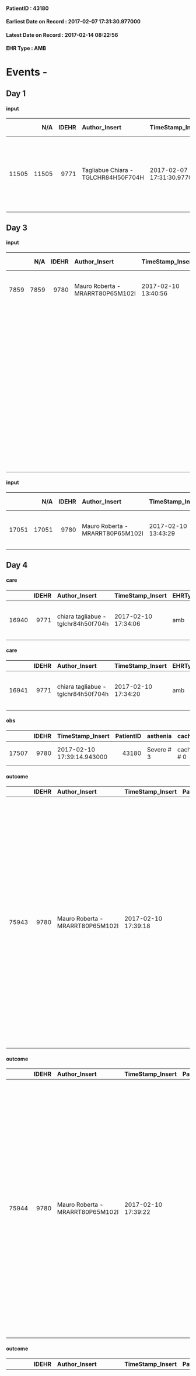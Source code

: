 
#### PatientID : 43180
#### Earliest Date on Record : 2017-02-07 17:31:30.977000
#### Latest Date on Record : 2017-02-14 08:22:56
#### EHR Type : AMB

# Events - 

## Day 1

#### input
|       |    N/A |   IDEHR | Author_Insert                       | TimeStamp_Insert           | EHRType   |   PatientID |   IDDigitalSignDocument | persone_vicine   |   Unnamed: 0_x.1 |   IDANAMNESI_SOCIALE | Patient   | FamigliaAltro   | Paziente_T   | FamigliaAltro_T   |   Non_Rilevabile_x.1 | Note_Non_Rilevabile_x.1   | opt_Problemi   | chk_contr_sintomi   | chk_competenza                                 | opt_paziente_a   | opt_famiglia_a   | opt_adeguatezza   | ds_note_ad                                                                                                    | opt_paziente_solo   | ds_note_con                           | opt_presente_assente   | Presenza_minori   | Caregiver_principale   | opt_capacita     | ds_familiari_coinv                                                    | opt_necessario   | opt_presente   | opt_risorse_ec   | opt_paziente_psi   | opt_Ins_vol   | opt_caregiver_ad   | opt_esenzione   | opt_inv_civile            |   ds_codice_es | Needs     | Domestic partnership   | Fragility   | opt_disponibilita_f   | opt_indennita_acc         | opt_legge                 | opt_famiglia_psi   | opt_disponibilit_paz   |
|------:|-------:|--------:|:------------------------------------|:---------------------------|:----------|------------:|------------------------:|:-----------------|-----------------:|---------------------:|:----------|:----------------|:-------------|:------------------|---------------------:|:--------------------------|:---------------|:--------------------|:-----------------------------------------------|:-----------------|:-----------------|:------------------|:--------------------------------------------------------------------------------------------------------------|:--------------------|:--------------------------------------|:-----------------------|:------------------|:-----------------------|:-----------------|:----------------------------------------------------------------------|:-----------------|:---------------|:-----------------|:-------------------|:--------------|:-------------------|:----------------|:--------------------------|---------------:|:----------|:-----------------------|:------------|:----------------------|:--------------------------|:--------------------------|:-------------------|:-----------------------|
| 11505 |  11505 |    9771 | Tagliabue Chiara - TGLCHR84H50F704H | 2017-02-07 17:31:30.977000 | AMB       |       43180 |                  642514 | N/A              |             5220 |                 3377 | Si#1      | Si#1            | Parziale#2   | Si#1              |                    0 | NR                        | Si#1           | controllo sintomi#0 | competenza/capacit√† assistenziale caregiver#0 | Indefinite#2     | Congruenti#1     | Da valutare#2     | La moglie inizia a segnalare difficolt√† assistenziali a causa di perdita di autonomia da parte del paziente. | No#0                | Vive con la moglie Maria pia di 75 aa | Presente#1             | No#0              | wife                   | Incrementabile#1 | Due figlie: Giuditta che vive a Milano e Alessandra che vive a Lucca. | No#0             | No#0           | Adeguate#1       | No#0               | No#0          | Totale#2           | Si#1            | in fase di accertamento#2 |             48 | Clinici#0 | Coniuge/Convivente#0   | fisica#1    | Da verificare#2       | in fase di accertamento#2 | in fase di accertamento#2 | No#0               | Da verificare#2        |


## Day 3

#### input
|      |    N/A |   IDEHR | Author_Insert                    | TimeStamp_Insert    |   IDAccess | EHRType   |   PatientID |   IDDigitalSignDocument | persone_vicine   |   Unnamed: 0_y |   IDANAMNESI_MED |   Non_Rilevabile_y | Note_Non_Rilevabile_y   | diagnosis                                                                                                                                                      |
|-----:|-------:|--------:|:---------------------------------|:--------------------|-----------:|:----------|------------:|------------------------:|:-----------------|---------------:|-----------------:|-------------------:|:------------------------|:---------------------------------------------------------------------------------------------------------------------------------------------------------------|
| 7859 |   7859 |    9780 | Mauro Roberta - MRARRT80P65M102I | 2017-02-10 13:40:56 |      63043 | AMB       |       43180 |                  646284 | N/A              |          10361 |             5930 |                  0 | NR                      | HCC multifocale (noto dal 2010) in paziente affetto da cirrosi HCV correlata.                                                                                  |
|      |        |         |                                  |                     |            |           |             |                         |                  |                |                  |                    |                         |                                                                                                                                                                |
|      |        |         |                                  |                     |            |           |             |                         |                  |                |                  |                    |                         | Effettuati diversi interventi di radiologia interventistica (RFTA percutanea, TACE); all'ultima valutazione epatologica (gennaio 2017) sospese le cure attive. |
|      |        |         |                                  |                     |            |           |             |                         |                  |                |                  |                    |                         |                                                                                                                                                                |
|      |        |         |                                  |                     |            |           |             |                         |                  |                |                  |                    |                         | Comorbidit√†:: gastrite cronica (gastroresezione per ulcera nel 1972), ipa, ipotiroidismo, glaucoma sx, sindr. ansioso-depressiva                              |

#### input
|       |    N/A |   IDEHR | Author_Insert                    | TimeStamp_Insert    |   IDAccess | EHRType   |   PatientID |   IDDigitalSignDocument | persone_vicine   |   Unnamed: 0_y.1 |   IDDIAGNOSI_ICD |   Non_Rilevabile_y.1 | Note_Non_Rilevabile_y.1   | I_ICD                                             | II_ICD                                                                          | III_ICD                                               | IV_ICD                                                          | V_ICD                                                      |
|------:|-------:|--------:|:---------------------------------|:--------------------|-----------:|:----------|------------:|------------------------:|:-----------------|-----------------:|-----------------:|---------------------:|:--------------------------|:--------------------------------------------------|:--------------------------------------------------------------------------------|:------------------------------------------------------|:----------------------------------------------------------------|:-----------------------------------------------------------|
| 17051 |  17051 |    9780 | Mauro Roberta - MRARRT80P65M102I | 2017-02-10 13:43:29 |      63043 | AMB       |       43180 |                  646287 | N/A              |             2612 |             2612 |                    0 | NR                        | 1550 - Tumori maligni primitivi del fegato#2048=0 | 1977 - Tumori maligni secondari del fegato, specificati come metastatici#2155=0 | 5715 - Cirrosi epatica senza menzione di alcol#2357=0 | 07054 - Epatite C cronica senza menzione di coma epatico#2008=0 | 311 - Disturbo depressivo, non classificato altrove#2322=0 |


## Day 4

#### care
|       |   IDEHR | Author_Insert                       | TimeStamp_Insert    | EHRType   |   PatientID |   IDGESTIONE_AUSILI |   opt_annulla_consegna | dt_Ric_consegna     | opt_ausilio                                     |
|------:|--------:|:------------------------------------|:--------------------|:----------|------------:|--------------------:|-----------------------:|:--------------------|:------------------------------------------------|
| 16940 |    9771 | chiara tagliabue - tglchr84h50f704h | 2017-02-10 17:34:06 | amb       |       43180 |               16871 |                      0 | 2017-02-10 00:00:00 | electronic articulated bed with side rails # 14 |

#### care
|       |   IDEHR | Author_Insert                       | TimeStamp_Insert    | EHRType   |   PatientID |   IDGESTIONE_AUSILI |   opt_annulla_consegna | dt_Ric_consegna     | opt_ausilio                             |
|------:|--------:|:------------------------------------|:--------------------|:----------|------------:|--------------------:|-----------------------:|:--------------------|:----------------------------------------|
| 16941 |    9771 | chiara tagliabue - tglchr84h50f704h | 2017-02-10 17:34:20 | amb       |       43180 |               16872 |                      0 | 2017-02-10 00:00:00 | antid air mattress with compressor # 16 |

#### obs
|       |   IDEHR | TimeStamp_Insert           |   PatientID | asthenia   | cachexia     | dyspnoea                      | agitation_behavior_freq   | cognitive_state       |
|------:|--------:|:---------------------------|------------:|:-----------|:-------------|:------------------------------|:--------------------------|:----------------------|
| 17507 |    9780 | 2017-02-10 17:39:14.943000 |       43180 | Severe # 3 | cachexia # 0 | applicant moderate effort # 7 | quiet # 0                 | confused at times 0 # |

#### outcome
|       |   IDEHR | Author_Insert                    | TimeStamp_Insert    |   PatientID |   IDDigitalSignDocument |   IDPAI_VIDAS | opt_problem                           |   opt_problem_num | opt_obiettivo                                                                                                             |   opt_obiettivo_num | opt_stato_problema   |   opt_stato_problema_num | opt_interventi                                                                                                                                                                                                                                                                                                                                                                                                                                                              |   opt_interventi_num |
|------:|--------:|:---------------------------------|:--------------------|------------:|------------------------:|--------------:|:--------------------------------------|------------------:|:--------------------------------------------------------------------------------------------------------------------------|--------------------:|:---------------------|-------------------------:|:----------------------------------------------------------------------------------------------------------------------------------------------------------------------------------------------------------------------------------------------------------------------------------------------------------------------------------------------------------------------------------------------------------------------------------------------------------------------------|---------------------:|
| 75943 |    9780 | Mauro Roberta - MRARRT80P65M102I | 2017-02-10 17:39:18 |       43180 |                  646680 |         78133 | Nutrition / Hydration inadequate # 34 |                 4 | The patient alimenter√ † ¬ † ¬ † using the residual capacit√ † reducing the risk of episodes of aspiration pneumonia # 73 |                   4 | Open Problem # 1     |                        1 | Implementation PAI - Keep the patient in half-sitting position before and after the meal # 612; PAI Implementation - Prepare a proper meal to his capacit√ † (blended, homogenized, liquid, etc.) # 611; PAI Implementation - Make sure that the patient is sufficiently awake, receptive, to have the cough reflex, the throat and can swallow his saliva # 610; PAI Implementation - If necessary, use the gel and / or thickeners for the administration of fluids # 613 |                    4 |

#### outcome
|       |   IDEHR | Author_Insert                    | TimeStamp_Insert    |   PatientID |   IDDigitalSignDocument |   IDPAI_VIDAS | opt_problem                     |   opt_problem_num | opt_obiettivo                                                                                                                                                                                                   |   opt_obiettivo_num | opt_stato_problema   |   opt_stato_problema_num | opt_interventi                                                                                                                                                                                                                                                                                                                                                                                                     |   opt_interventi_num |
|------:|--------:|:---------------------------------|:--------------------|------------:|------------------------:|--------------:|:--------------------------------|------------------:|:----------------------------------------------------------------------------------------------------------------------------------------------------------------------------------------------------------------|--------------------:|:---------------------|-------------------------:|:-------------------------------------------------------------------------------------------------------------------------------------------------------------------------------------------------------------------------------------------------------------------------------------------------------------------------------------------------------------------------------------------------------------------|---------------------:|
| 75944 |    9780 | Mauro Roberta - MRARRT80P65M102I | 2017-02-10 17:39:22 |       43180 |                  646681 |         78134 | Deficit in the care of s√® # 25 |                 4 | Maintain the patient's dignity, where possible, by helping him or her to accept his / her limitations, evaluating himself / herself realistically and objectively (eating, washing, dressing, eliminating) # 42 |                   4 | Open Problem # 1     |                        1 | Counseling - Gently explore its disabilities # 185; Counseling - Exploring the patient's feelings in relation to his or her disability and need for help # 186; Counseling - Helping the patient understand their limitations # 187; Assistive products - Request for supply of anti-decubitus air mattress and compressor # 193; Assistive products - Request for supply of articulated bed with side rails # 192 |                    4 |

#### outcome
|       |   IDEHR | Author_Insert                    | TimeStamp_Insert    |   PatientID |   IDDigitalSignDocument |   IDPAI_VIDAS | opt_problem                                                            |   opt_problem_num | opt_obiettivo                                               |   opt_obiettivo_num | opt_stato_problema   |   opt_stato_problema_num | opt_interventi                                                                                                                                                                                                                                                                                        |   opt_interventi_num |
|------:|--------:|:---------------------------------|:--------------------|------------:|------------------------:|--------------:|:-----------------------------------------------------------------------|------------------:|:------------------------------------------------------------|--------------------:|:---------------------|-------------------------:|:------------------------------------------------------------------------------------------------------------------------------------------------------------------------------------------------------------------------------------------------------------------------------------------------------|---------------------:|
| 75945 |    9780 | Mauro Roberta - MRARRT80P65M102I | 2017-02-10 17:39:24 |       43180 |                  646682 |         78135 | Alteration of comfort associated with chronic pain and / or acute # 29 |                 2 | The patient riferir√ † ¬ † a satisfactory pain control # 56 |                   1 | Open Problem # 1     |                        1 | Counseling - Sharing with the patient the therapeutic path # 444; Implementing the PAI - Therapeutic adjustment # 441; Implementing the PAI - Administering the drugs correctly according to the prescription # 442; Implementing the PAI - Evaluating the effectiveness of drug administration # 443 |                    4 |

#### outcome
|       |   IDEHR | Author_Insert                    | TimeStamp_Insert    |   PatientID |   IDDigitalSignDocument |   IDPAI_VIDAS | opt_problem                                                |   opt_problem_num | opt_obiettivo                                                       |   opt_obiettivo_num | opt_stato_problema   |   opt_stato_problema_num | opt_interventi                                                                                                                                                                                                                                                                                                                                                                                                                                                           |   opt_interventi_num |
|------:|--------:|:---------------------------------|:--------------------|------------:|------------------------:|--------------:|:-----------------------------------------------------------|------------------:|:--------------------------------------------------------------------|--------------------:|:---------------------|-------------------------:|:-------------------------------------------------------------------------------------------------------------------------------------------------------------------------------------------------------------------------------------------------------------------------------------------------------------------------------------------------------------------------------------------------------------------------------------------------------------------------|---------------------:|
| 75946 |    9780 | Mauro Roberta - MRARRT80P65M102I | 2017-02-10 17:39:32 |       43180 |                  646683 |         78136 | Impaired mobility † / limitation of physical movement # 27 |                 1 | Minimize the possibility of injuries. If present, maintain QoL # 47 |                   4 | Open Problem # 1     |                        1 | PAI Implementation - Program the change of position, which reduces the pressure in the vulnerable areas # 292; PAI Implementation - Avoid positions biased # 294; PAI Implementation - Keeping the skin well hydrated and elastic # 295; PAI Implementation - Adaptation environment # 296; Implementation PAI - Medicare / the wound / skin as the internal protocol # 298; PAI Implementation - With each change of position to assess the condition of the skin # 297 |                    4 |

#### care
|       |   IDEHR | Author_Insert                    | TimeStamp_Insert    |   IDAccess | EHRType   |   PatientID |   IDTERAPIE_OUTPAT_VIDAS | ds_dose             | opt_via_di_somm   | ds_ora   | dt_data_inizio      |   opt_pregressa |   opt_somm_terapia |   opt_estemporanea |   opt_termina |   opt_somm_in_pompa | opt_farmaco                                    |
|------:|--------:|:---------------------------------|:--------------------|-----------:|:----------|------------:|-------------------------:|:--------------------|:------------------|:---------|:--------------------|----------------:|-------------------:|-------------------:|--------------:|--------------------:|:-----------------------------------------------|
| 75236 |    9780 | mauro roberta - mrarrt80p65m102i | 2017-02-10 17:39:36 |      63098 | amb       |       43180 |                    52854 | 2019-01-02 00:00:00 | oral # 0 = 0      | 08 # 8   | 2017-02-10 00:00:00 |               0 |                  0 |                  0 |             0 |                   0 | paroxetine (20 mg tablets sereupin rev) # 1906 |

#### care
|       |   IDEHR | Author_Insert                    | TimeStamp_Insert    |   IDAccess | EHRType   |   PatientID |   IDTERAPIE_OUTPAT_VIDAS | ds_dose   | opt_via_di_somm   | ds_ora          | dt_data_inizio      |   opt_pregressa |   opt_somm_terapia |   opt_estemporanea |   opt_termina |   opt_somm_in_pompa | opt_farmaco                                            |
|------:|--------:|:---------------------------------|:--------------------|-----------:|:----------|------------:|-------------------------:|:----------|:------------------|:----------------|:--------------------|----------------:|-------------------:|-------------------:|--------------:|--------------------:|:-------------------------------------------------------|
| 75237 |    9780 | mauro roberta - mrarrt80p65m102i | 2017-02-10 17:39:40 |      63098 | amb       |       43180 |                    52855 | 10 gtt    | oral # 0 = 0      | 08 # 8; 20 # 20 | 2017-02-10 00:00:00 |               0 |                  0 |                  0 |             0 |                   0 | etilefrine hydrochloride (15 g gtt effortil os) # 1182 |

#### care
|       |   IDEHR | Author_Insert                    | TimeStamp_Insert    |   IDAccess | EHRType   |   PatientID |   IDTERAPIE_OUTPAT_VIDAS | ds_dose   | opt_via_di_somm   | ds_ora   | dt_data_inizio      | ds_note_y                     |   opt_pregressa |   opt_somm_terapia |   opt_estemporanea |   opt_termina |   opt_somm_in_pompa | opt_farmaco                                   |
|------:|--------:|:---------------------------------|:--------------------|-----------:|:----------|------------:|-------------------------:|:----------|:------------------|:---------|:--------------------|:------------------------------|----------------:|-------------------:|-------------------:|--------------:|--------------------:|:----------------------------------------------|
| 75238 |    9780 | mauro roberta - mrarrt80p65m102i | 2017-02-10 17:39:44 |      63098 | amb       |       43180 |                    52856 | 50 mcg    | oral # 0 = 0      | 08 # 8   | 2017-02-10 00:00:00 | 5 days 75 mcg; 2 times 50 mcg |               0 |                  0 |                  0 |             0 |                   0 | levothyroxine (eutirox 25 mcg tablets) # 1456 |

#### care
|       |   IDEHR | Author_Insert                    | TimeStamp_Insert    |   IDAccess | EHRType   |   PatientID |   IDTERAPIE_OUTPAT_VIDAS | ds_dose   | opt_via_di_somm   | ds_ora                   | dt_data_inizio      |   opt_pregressa |   opt_somm_terapia |   opt_estemporanea |   opt_termina |   opt_somm_in_pompa | opt_farmaco                                 |
|------:|--------:|:---------------------------------|:--------------------|-----------:|:----------|------------:|-------------------------:|:----------|:------------------|:-------------------------|:--------------------|----------------:|-------------------:|-------------------:|--------------:|--------------------:|:--------------------------------------------|
| 75239 |    9780 | mauro roberta - mrarrt80p65m102i | 2017-02-10 17:39:49 |      63098 | amb       |       43180 |                    52857 | 1 tbsp    | oral # 0 = 0      | 08 # 8; 20 # 20; 13 # 13 | 2017-02-10 00:00:00 |               0 |                  0 |                  0 |             0 |                   0 | lactulose (eps laevolac scir 180 ml) # 1033 |

#### care
|       |   IDEHR | Author_Insert                    | TimeStamp_Insert    |   IDAccess | EHRType   |   PatientID |   IDTERAPIE_OUTPAT_VIDAS | ds_dose   | opt_via_di_somm        | ds_ora       | dt_data_inizio      |   opt_pregressa |   opt_somm_terapia |   opt_estemporanea |   opt_termina |   opt_somm_in_pompa | opt_farmaco                               | Note_al_bisogno              |
|------:|--------:|:---------------------------------|:--------------------|-----------:|:----------|------------:|-------------------------:|:----------|:-----------------------|:-------------|:--------------------|----------------:|-------------------:|-------------------:|--------------:|--------------------:|:------------------------------------------|:-----------------------------|
| 75240 |    9780 | mauro roberta - mrarrt80p65m102i | 2017-02-10 17:39:53 |      63098 | amb       |       43180 |                    52858 | 1 fl      | subcutaneously # 3 = 3 | at need # 24 | 2017-02-10 00:00:00 |               0 |                  0 |                  0 |             0 |                   0 | tramadol (contramal 50 mg ml 1 fl) # 1688 | if pain, up to 4 times / day |

#### care
|       |   IDEHR | Author_Insert                    | TimeStamp_Insert    |   IDAccess | EHRType   |   PatientID |   IDTERAPIE_OUTPAT_VIDAS | ds_dose   | opt_via_di_somm        | ds_ora       | dt_data_inizio      |   opt_pregressa |   opt_somm_terapia |   opt_estemporanea |   opt_termina |   opt_somm_in_pompa | opt_farmaco                                    | Note_al_bisogno   |
|------:|--------:|:---------------------------------|:--------------------|-----------:|:----------|------------:|-------------------------:|:----------|:-----------------------|:-------------|:--------------------|----------------:|-------------------:|-------------------:|--------------:|--------------------:|:-----------------------------------------------|:------------------|
| 75241 |    9780 | mauro roberta - mrarrt80p65m102i | 2017-02-10 17:39:57 |      63098 | amb       |       43180 |                    52859 | 2 mg      | subcutaneously # 3 = 3 | at need # 24 | 2017-02-10 00:00:00 |               0 |                  0 |                  0 |             0 |                   0 | haloperidol (serenase os gtt 2 mg / ml) # 1806 | if agitation      |

#### care
|       |   IDEHR | Author_Insert                    | TimeStamp_Insert    |   IDAccess | EHRType   |   PatientID |   IDTERAPIE_OUTPAT_VIDAS | ds_dose   | opt_via_di_somm   | ds_ora   | dt_data_inizio      |   opt_pregressa |   opt_somm_terapia |   opt_estemporanea |   opt_termina |   opt_somm_in_pompa | opt_farmaco                                |
|------:|--------:|:---------------------------------|:--------------------|-----------:|:----------|------------:|-------------------------:|:----------|:------------------|:---------|:--------------------|----------------:|-------------------:|-------------------:|--------------:|--------------------:|:-------------------------------------------|
| 75242 |    9780 | mauro roberta - mrarrt80p65m102i | 2017-02-10 17:40:02 |      63098 | amb       |       43180 |                    52860 | 20 mg     | oral # 0 = 0      | 08 # 8   | 2017-02-10 00:00:00 |               0 |                  0 |                  0 |             0 |                   0 | pantoprazole (pantorc 20 mg tablets) # 965 |

#### obs
|        |   IDEHR | TimeStamp_Insert    |   PatientID | pain_freq      |
|-------:|--------:|:--------------------|------------:|:---------------|
| 243735 |    9780 | 2017-02-10 17:43:25 |       43180 | Continuous 0 # |


## Day 6

#### obs
|        |   IDEHR | TimeStamp_Insert    |   PatientID | breath                                             | consolability           | body_language   | facial_expression           |
|-------:|--------:|:--------------------|------------:|:---------------------------------------------------|:------------------------|:----------------|:----------------------------|
| 278526 |    9780 | 2017-02-12 22:40:16 |       43180 | Breath altered. Cheyne-Stokes hyperventilation # 2 | Not for consolation # 0 | Relaxed # 0     | Smiling or inexpressive # 0 |

#### outcome
|       |   IDEHR | Author_Insert                     | TimeStamp_Insert    |   PatientID |   IDDigitalSignDocument |   IDPAI_VIDAS | opt_problem                                                            |   opt_problem_num | opt_obiettivo                                               |   opt_obiettivo_num | opt_stato_problema   |   opt_stato_problema_num | opt_interventi                                                                                                                                                                                                                                                                                        |   opt_interventi_num |
|------:|--------:|:----------------------------------|:--------------------|------------:|------------------------:|--------------:|:-----------------------------------------------------------------------|------------------:|:------------------------------------------------------------|--------------------:|:---------------------|-------------------------:|:------------------------------------------------------------------------------------------------------------------------------------------------------------------------------------------------------------------------------------------------------------------------------------------------------|---------------------:|
| 76053 |    9780 | JOHNNIE Giulia - ZNAGLI69L69A940G | 2017-02-12 22:40:19 |       43180 |                  648127 |         78243 | Alteration of comfort associated with chronic pain and / or acute # 29 |                 2 | The patient riferir√ † ¬ † a satisfactory pain control # 56 |                   1 | closed Problem # 2   |                        2 | Counseling - Sharing with the patient the therapeutic path # 444; Implementing the PAI - Therapeutic adjustment # 441; Implementing the PAI - Administering the drugs correctly according to the prescription # 442; Implementing the PAI - Evaluating the effectiveness of drug administration # 443 |                    4 |

#### outcome
|       |   IDEHR | Author_Insert                     | TimeStamp_Insert    |   PatientID |   IDDigitalSignDocument |   IDPAI_VIDAS | opt_problem                                                |   opt_problem_num | opt_obiettivo                                                       |   opt_obiettivo_num | opt_stato_problema   |   opt_stato_problema_num | opt_interventi                                                                                                                                                                                                                                                                                                                                                                                                                                                           |   opt_interventi_num |
|------:|--------:|:----------------------------------|:--------------------|------------:|------------------------:|--------------:|:-----------------------------------------------------------|------------------:|:--------------------------------------------------------------------|--------------------:|:---------------------|-------------------------:|:-------------------------------------------------------------------------------------------------------------------------------------------------------------------------------------------------------------------------------------------------------------------------------------------------------------------------------------------------------------------------------------------------------------------------------------------------------------------------|---------------------:|
| 76054 |    9780 | JOHNNIE Giulia - ZNAGLI69L69A940G | 2017-02-12 22:40:23 |       43180 |                  648128 |         78244 | Impaired mobility † / limitation of physical movement # 27 |                 1 | Minimize the possibility of injuries. If present, maintain QoL # 47 |                   4 | closed Problem # 2   |                        2 | PAI Implementation - Program the change of position, which reduces the pressure in the vulnerable areas # 292; PAI Implementation - Avoid positions biased # 294; PAI Implementation - Keeping the skin well hydrated and elastic # 295; PAI Implementation - Adaptation environment # 296; Implementation PAI - Medicare / the wound / skin as the internal protocol # 298; PAI Implementation - With each change of position to assess the condition of the skin # 297 |                    4 |

#### outcome
|       |   IDEHR | Author_Insert                     | TimeStamp_Insert    |   PatientID |   IDDigitalSignDocument |   IDPAI_VIDAS | opt_problem                           |   opt_problem_num | opt_obiettivo                                                                                                             |   opt_obiettivo_num | opt_stato_problema   |   opt_stato_problema_num | opt_interventi                                                                                                                                                                                                                                                                                                                                                                                                                                                              |   opt_interventi_num |
|------:|--------:|:----------------------------------|:--------------------|------------:|------------------------:|--------------:|:--------------------------------------|------------------:|:--------------------------------------------------------------------------------------------------------------------------|--------------------:|:---------------------|-------------------------:|:----------------------------------------------------------------------------------------------------------------------------------------------------------------------------------------------------------------------------------------------------------------------------------------------------------------------------------------------------------------------------------------------------------------------------------------------------------------------------|---------------------:|
| 76055 |    9780 | JOHNNIE Giulia - ZNAGLI69L69A940G | 2017-02-12 22:40:26 |       43180 |                  648129 |         78245 | Nutrition / Hydration inadequate # 34 |                 4 | The patient alimenter√ † ¬ † ¬ † using the residual capacit√ † reducing the risk of episodes of aspiration pneumonia # 73 |                   4 | closed Problem # 2   |                        2 | Implementation PAI - Keep the patient in half-sitting position before and after the meal # 612; PAI Implementation - Prepare a proper meal to his capacit√ † (blended, homogenized, liquid, etc.) # 611; PAI Implementation - Make sure that the patient is sufficiently awake, receptive, to have the cough reflex, the throat and can swallow his saliva # 610; PAI Implementation - If necessary, use the gel and / or thickeners for the administration of fluids # 613 |                    4 |

#### outcome
|       |   IDEHR | Author_Insert                     | TimeStamp_Insert    |   PatientID |   IDDigitalSignDocument |   IDPAI_VIDAS | opt_problem                     |   opt_problem_num | opt_obiettivo                                                                                                                                                                                                   |   opt_obiettivo_num | opt_stato_problema   |   opt_stato_problema_num | opt_interventi                                                                                                                                                                                                                                                                                                                                                                                                     |   opt_interventi_num |
|------:|--------:|:----------------------------------|:--------------------|------------:|------------------------:|--------------:|:--------------------------------|------------------:|:----------------------------------------------------------------------------------------------------------------------------------------------------------------------------------------------------------------|--------------------:|:---------------------|-------------------------:|:-------------------------------------------------------------------------------------------------------------------------------------------------------------------------------------------------------------------------------------------------------------------------------------------------------------------------------------------------------------------------------------------------------------------|---------------------:|
| 76056 |    9780 | JOHNNIE Giulia - ZNAGLI69L69A940G | 2017-02-12 22:40:30 |       43180 |                  648130 |         78246 | Deficit in the care of s√® # 25 |                 4 | Maintain the patient's dignity, where possible, by helping him or her to accept his / her limitations, evaluating himself / herself realistically and objectively (eating, washing, dressing, eliminating) # 42 |                   4 | closed Problem # 2   |                        2 | Counseling - Gently explore its disabilities # 185; Counseling - Exploring the patient's feelings in relation to his or her disability and need for help # 186; Counseling - Helping the patient understand their limitations # 187; Assistive products - Request for supply of anti-decubitus air mattress and compressor # 193; Assistive products - Request for supply of articulated bed with side rails # 192 |                    4 |

#### death
|      |   IDDecesso |   IDEHR | Author_Insert                     | TimeStamp_Insert    |   PatientID |   IDDigitalSignDocument | Date                | Luogo_decesso   |
|-----:|------------:|--------:|:----------------------------------|:--------------------|------------:|------------------------:|:--------------------|:----------------|
| 1704 |        1718 |    9780 | JOHNNIE Giulia - ZNAGLI69L69A940G | 2017-02-12 22:40:32 |       43180 |                  648131 | 2017-02-12 21:27:59 | # 2 Domicile    |

#### care
|       |   IDEHR | Author_Insert                           | TimeStamp_Insert    | EHRType   |   PatientID |   IDGESTIONE_AUSILI |   ds_ncons |   opt_annulla_consegna | dt_Ric_consegna     | dt_ric_cons_forn    | opt_ausilio                             |
|------:|--------:|:----------------------------------------|:--------------------|:----------|------------:|--------------------:|-----------:|-----------------------:|:--------------------|:--------------------|:----------------------------------------|
| 16979 |    9771 | martinoli massimo l. - mrtmsm69t31f205t | 2017-02-13 15:15:23 | amb       |       43180 |               16910 |      29706 |                      0 | 2017-02-10 00:00:00 | 2017-02-13 00:00:00 | antid air mattress with compressor # 16 |

#### care
|       |   IDEHR | Author_Insert                           | TimeStamp_Insert    | EHRType   |   PatientID |   IDGESTIONE_AUSILI |   ds_ncons |   opt_annulla_consegna | dt_Ric_consegna     | dt_ric_cons_forn    | opt_ausilio                                     |
|------:|--------:|:----------------------------------------|:--------------------|:----------|------------:|--------------------:|-----------:|-----------------------:|:--------------------|:--------------------|:------------------------------------------------|
| 16980 |    9771 | martinoli massimo l. - mrtmsm69t31f205t | 2017-02-13 15:16:05 | amb       |       43180 |               16911 |      29706 |                      0 | 2017-02-10 00:00:00 | 2017-02-13 00:00:00 | electronic articulated bed with side rails # 14 |


## Day 7

#### care
|       |   IDEHR | Author_Insert                           | TimeStamp_Insert    | EHRType   |   PatientID |   IDGESTIONE_AUSILI |   opt_annulla_consegna | ds_note_x   | dt_Ric_consegna     | opt_ausilio                             |
|------:|--------:|:----------------------------------------|:--------------------|:----------|------------:|--------------------:|-----------------------:|:------------|:--------------------|:----------------------------------------|
| 17004 |    9771 | martinoli massimo l. - mrtmsm69t31f205t | 2017-02-14 08:22:18 | amb       |       43180 |               16935 |                      1 | deceased.   | 2017-02-10 00:00:00 | antid air mattress with compressor # 16 |

#### care
|       |   IDEHR | Author_Insert                           | TimeStamp_Insert    | EHRType   |   PatientID |   IDGESTIONE_AUSILI |   opt_annulla_consegna | ds_note_x   | dt_Ric_consegna     | opt_ausilio                                     |
|------:|--------:|:----------------------------------------|:--------------------|:----------|------------:|--------------------:|-----------------------:|:------------|:--------------------|:------------------------------------------------|
| 17005 |    9771 | martinoli massimo l. - mrtmsm69t31f205t | 2017-02-14 08:22:37 | amb       |       43180 |               16936 |                      0 | deceased.   | 2017-02-10 00:00:00 | electronic articulated bed with side rails # 14 |

#### care
|       |   IDEHR | Author_Insert                           | TimeStamp_Insert    | EHRType   |   PatientID |   IDGESTIONE_AUSILI |   opt_annulla_consegna | ds_note_x   | dt_Ric_consegna     | opt_ausilio                                     |
|------:|--------:|:----------------------------------------|:--------------------|:----------|------------:|--------------------:|-----------------------:|:------------|:--------------------|:------------------------------------------------|
| 17006 |    9771 | martinoli massimo l. - mrtmsm69t31f205t | 2017-02-14 08:22:56 | amb       |       43180 |               16937 |                      1 | deceased.   | 2017-02-10 00:00:00 | electronic articulated bed with side rails # 14 |


